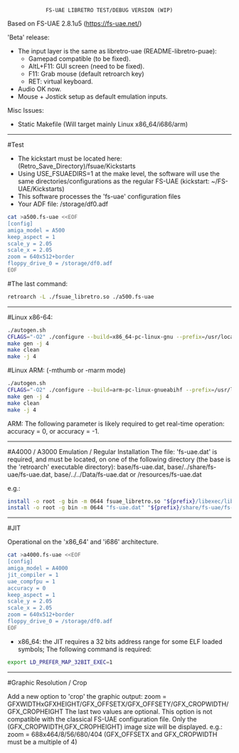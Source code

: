                 FS-UAE LIBRETRO TEST/DEBUG VERSION (WIP)



Based on FS-UAE 2.8.1u5 (https://fs-uae.net/)

'Beta' release:
* The input layer is the same as libretro-uae (README-libretro-puae):
  * Gamepad compatible (to be fixed).
  * AltL+F11: GUI screen (need to be fixed).
  * F11:      Grab mouse (default retroarch key)
  * RET: virtual keyboard.
* Audio OK now.
* Mouse + Jostick setup as default emulation inputs.

Misc Issues:
* Static Makefile (Will target mainly Linux x86_64/i686/arm)

------------------------------------------------------------------------------------------------------------------------------------------------------------------------------
#Test
* The kickstart must be located here: (Retro_Save_Directory)/fsuae/Kickstarts
* Using USE_FSUAEDIRS=1 at the make level, the software will use the same directories/configurations as the regular FS-UAE (kickstart: ~/FS-UAE/Kickstarts)
* This software processes the 'fs-uae' configuration files
* Your ADF file: /storage/df0.adf

```bash
cat >a500.fs-uae <<EOF
[config]
amiga_model = A500
keep_aspect = 1
scale_y = 2.05
scale_x = 2.05
zoom = 640x512+border
floppy_drive_0 = /storage/df0.adf
EOF
```

#The last command:

```bash
retroarch -L ./fsuae_libretro.so ./a500.fs-uae
```

------------------------------------------------------------------------------------------------------------------------------------------------------------------------------
#Linux x86-64:

```bash
./autogen.sh
CFLAGS="-O2" ./configure --build=x86_64-pc-linux-gnu --prefix=/usr/local --enable-shared --disable-static --libdir=/usr/local/lib64 --enable-jit
make gen -j 4
make clean
make -j 4
```

#Linux ARM: (-mthumb or -marm mode)

```bash
./autogen.sh
CFLAGS="-O2" ./configure --build=arm-pc-linux-gnueabihf --prefix=/usr/local --enable-shared --disable-static --libdir=/usr/local/lib --disable-jit --enable-neon
make gen -j 4
make clean
make -j 4
```

ARM: The following parameter is likely required to get real-time operation: accuracy = 0, or accuracy = -1.

------------------------------------------------------------------------------------------------------------------------------------------------------------------------------
#A4000 / A3000 Emulation / Regular Installation
The file: 'fs-uae.dat' is required, and must be located, on one of the following directory (the base is the 'retroarch' executable directory): base/fs-uae.dat, base/../share/fs-uae/fs-uae.dat, base/../../Data/fs-uae.dat or <librarypath>/resources/fs-uae.dat

e.g.:
```bash
install -o root -g bin -m 0644 fsuae_libretro.so "${prefix}/libexec/libretro/x86_64-pc-linux-gnu/fsuae_libretro.so"
install -o root -g bin -m 0644 "fs-uae.dat" "${prefix}/share/fs-uae/fs-uae.dat"
```

------------------------------------------------------------------------------------------------------------------------------------------------------------------------------
#JIT

Operational on the 'x86_64' and 'i686' architecture.

```bash
cat >a4000.fs-uae <<EOF
[config]
amiga_model = A4000
jit_compiler = 1
uae_compfpu = 1
accuracy = 0
keep_aspect = 1
scale_y = 2.05
scale_x = 2.05
zoom = 640x512+border
floppy_drive_0 = /storage/df0.adf
EOF
```


* x86_64: the JIT requires a 32 bits address range for some ELF loaded symbols; The following command is required:

```bash
export LD_PREFER_MAP_32BIT_EXEC=1
```

------------------------------------------------------------------------------------------------------------------------------------------------------------------------------
#Graphic Resolution / Crop

Add a new option to 'crop' the graphic output: zoom = GFXWIDTHxGFXHEIGHT/GFX_OFFSETX/GFX_OFFSETY/GFX_CROPWIDTH/GFX_CROPHEIGHT The last two values are optional. This option is not compatible with the classical FS-UAE configuration file. Only the (GFX_CROPWIDTH,GFX_CROPHEIGHT) image size will be displayed.  e.g.: zoom = 688x464/8/56/680/404   (GFX_OFFSETX and GFX_CROPWIDTH must be a multiple of 4)

